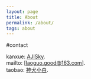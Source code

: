 ```yaml
---
layout: page
title: About
permalink: /about/
tags: about
---
```


#contact

kanxue:     [AJISky](https://bbs.pediy.com/user-314673.htm).  
mailto:     [laoguo.good@163.com].  
taobao:     [神犬小白](https://shop60755304.taobao.com).  





